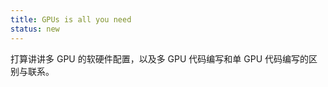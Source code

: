 ```yaml
---
title: GPUs is all you need
status: new
---
```


打算讲讲多 GPU 的软硬件配置，以及多 GPU 代码编写和单 GPU 代码编写的区别与联系。

